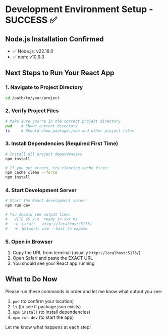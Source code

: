 # Development Environment Setup - SUCCESS ✅

## Node.js Installation Confirmed
- ✅ Node.js: v22.18.0
- ✅ npm: v10.9.3

## Next Steps to Run Your React App

### 1. Navigate to Project Directory
```bash
cd /path/to/your/project
```
### 2. Verify Project Files
```bash
# Make sure you're in the correct project directory
pwd    # Shows current directory
ls     # Should show package.json and other project files
```

### 3. Install Dependencies (Required First Time)
```bash
# Install all project dependencies
npm install

# If you get errors, try clearing cache first:
npm cache clean --force
npm install
```

### 4. Start Development Server
```bash
# Start the React development server
npm run dev

# You should see output like:
#   VITE v5.x.x  ready in xxx ms
#   ➜  Local:   http://localhost:5173/
#   ➜  Network: use --host to expose
```

### 5. Open in Browser
1. Copy the URL from terminal (usually `http://localhost:5173/`)
2. Open Safari and paste the EXACT URL
3. You should see your React app running

## What to Do Now
Please run these commands in order and let me know what output you see:

1. `pwd` (to confirm your location)
2. `ls` (to see if package.json exists)
3. `npm install` (to install dependencies)
4. `npm run dev` (to start the app)

Let me know what happens at each step!